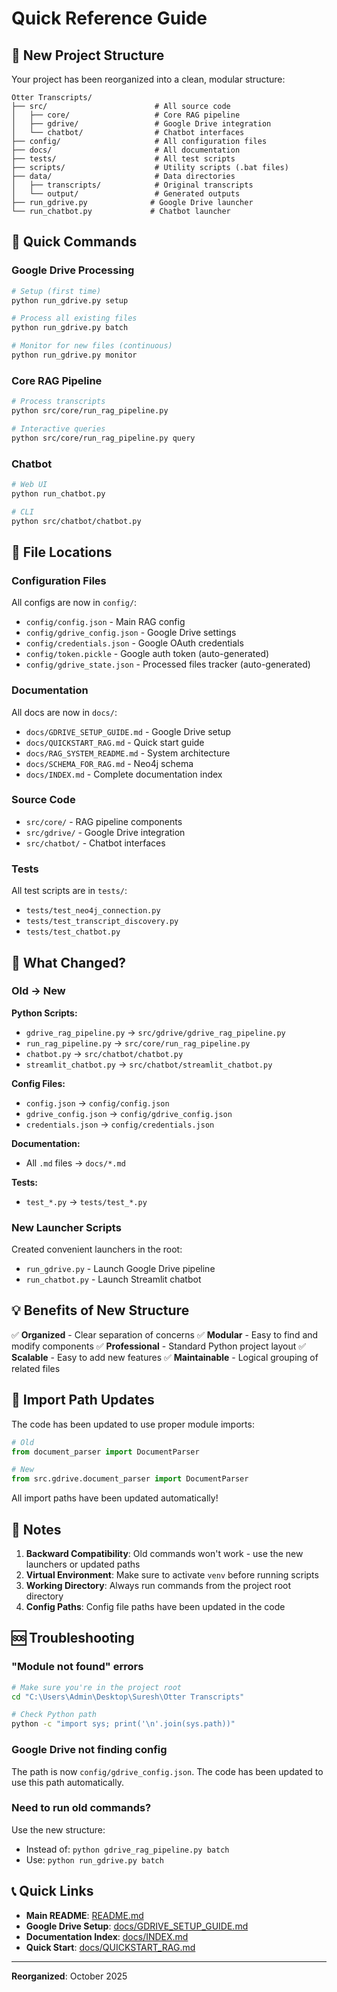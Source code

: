 # Quick Reference Guide

## 📁 New Project Structure

Your project has been reorganized into a clean, modular structure:

```
Otter Transcripts/
├── src/                        # All source code
│   ├── core/                   # Core RAG pipeline
│   ├── gdrive/                 # Google Drive integration
│   └── chatbot/                # Chatbot interfaces
├── config/                     # All configuration files
├── docs/                       # All documentation
├── tests/                      # All test scripts
├── scripts/                    # Utility scripts (.bat files)
├── data/                       # Data directories
│   ├── transcripts/            # Original transcripts
│   └── output/                 # Generated outputs
├── run_gdrive.py              # Google Drive launcher
└── run_chatbot.py             # Chatbot launcher
```

## 🚀 Quick Commands

### Google Drive Processing

```bash
# Setup (first time)
python run_gdrive.py setup

# Process all existing files
python run_gdrive.py batch

# Monitor for new files (continuous)
python run_gdrive.py monitor
```

### Core RAG Pipeline

```bash
# Process transcripts
python src/core/run_rag_pipeline.py

# Interactive queries
python src/core/run_rag_pipeline.py query
```

### Chatbot

```bash
# Web UI
python run_chatbot.py

# CLI
python src/chatbot/chatbot.py
```

## 📂 File Locations

### Configuration Files
All configs are now in `config/`:
- `config/config.json` - Main RAG config
- `config/gdrive_config.json` - Google Drive settings
- `config/credentials.json` - Google OAuth credentials
- `config/token.pickle` - Google auth token (auto-generated)
- `config/gdrive_state.json` - Processed files tracker (auto-generated)

### Documentation
All docs are now in `docs/`:
- `docs/GDRIVE_SETUP_GUIDE.md` - Google Drive setup
- `docs/QUICKSTART_RAG.md` - Quick start guide
- `docs/RAG_SYSTEM_README.md` - System architecture
- `docs/SCHEMA_FOR_RAG.md` - Neo4j schema
- `docs/INDEX.md` - Complete documentation index

### Source Code
- `src/core/` - RAG pipeline components
- `src/gdrive/` - Google Drive integration
- `src/chatbot/` - Chatbot interfaces

### Tests
All test scripts are in `tests/`:
- `tests/test_neo4j_connection.py`
- `tests/test_transcript_discovery.py`
- `tests/test_chatbot.py`

## 🔧 What Changed?

### Old → New

**Python Scripts:**
- `gdrive_rag_pipeline.py` → `src/gdrive/gdrive_rag_pipeline.py`
- `run_rag_pipeline.py` → `src/core/run_rag_pipeline.py`
- `chatbot.py` → `src/chatbot/chatbot.py`
- `streamlit_chatbot.py` → `src/chatbot/streamlit_chatbot.py`

**Config Files:**
- `config.json` → `config/config.json`
- `gdrive_config.json` → `config/gdrive_config.json`
- `credentials.json` → `config/credentials.json`

**Documentation:**
- All `.md` files → `docs/*.md`

**Tests:**
- `test_*.py` → `tests/test_*.py`

### New Launcher Scripts

Created convenient launchers in the root:
- `run_gdrive.py` - Launch Google Drive pipeline
- `run_chatbot.py` - Launch Streamlit chatbot

## 💡 Benefits of New Structure

✅ **Organized** - Clear separation of concerns
✅ **Modular** - Easy to find and modify components
✅ **Professional** - Standard Python project layout
✅ **Scalable** - Easy to add new features
✅ **Maintainable** - Logical grouping of related files

## 🔄 Import Path Updates

The code has been updated to use proper module imports:

```python
# Old
from document_parser import DocumentParser

# New
from src.gdrive.document_parser import DocumentParser
```

All import paths have been updated automatically!

## 📝 Notes

1. **Backward Compatibility**: Old commands won't work - use the new launchers or updated paths
2. **Virtual Environment**: Make sure to activate `venv` before running scripts
3. **Working Directory**: Always run commands from the project root directory
4. **Config Paths**: Config file paths have been updated in the code

## 🆘 Troubleshooting

### "Module not found" errors
```bash
# Make sure you're in the project root
cd "C:\Users\Admin\Desktop\Suresh\Otter Transcripts"

# Check Python path
python -c "import sys; print('\n'.join(sys.path))"
```

### Google Drive not finding config
The path is now `config/gdrive_config.json`. The code has been updated to use this path automatically.

### Need to run old commands?
Use the new structure:
- Instead of: `python gdrive_rag_pipeline.py batch`
- Use: `python run_gdrive.py batch`

## 📞 Quick Links

- **Main README**: [README.md](README.md)
- **Google Drive Setup**: [docs/GDRIVE_SETUP_GUIDE.md](docs/GDRIVE_SETUP_GUIDE.md)
- **Documentation Index**: [docs/INDEX.md](docs/INDEX.md)
- **Quick Start**: [docs/QUICKSTART_RAG.md](docs/QUICKSTART_RAG.md)

---

**Reorganized**: October 2025
